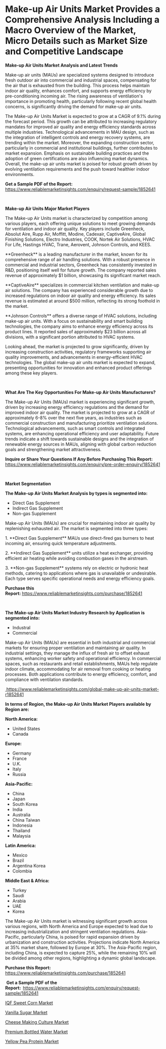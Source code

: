 <p><h1>Make-up Air Units Market Provides a Comprehensive Analysis Including a Macro Overview of the Market, Micro Details such as Market Size and Competitive Landscape</h1></p><p><strong>Make-up Air Units Market Analysis and Latest Trends</strong></p>
<p><p>Make-up air units (MAUs) are specialized systems designed to introduce fresh outdoor air into commercial and industrial spaces, compensating for the air that is exhausted from the building. This process helps maintain indoor air quality, enhances comfort, and supports energy efficiency by pre-conditioning incoming air. The rising awareness of ventilation's importance in promoting health, particularly following recent global health concerns, is significantly driving the demand for make-up air units.</p><p>The Make-up Air Units Market is expected to grow at a CAGR of 9.1% during the forecast period. This growth can be attributed to increasing regulatory mandates for improved air quality and energy efficiency standards across multiple industries. Technological advancements in MAU design, such as the integration of intelligent controls and energy recovery systems, are trending within the market. Moreover, the expanding construction sector, particularly in commercial and institutional buildings, further contributes to market expansion. Emphasis on sustainable building practices and the adoption of green certifications are also influencing market dynamics. Overall, the make-up air units market is poised for robust growth driven by evolving ventilation requirements and the push toward healthier indoor environments.</p></p>
<p><strong>Get a Sample PDF of the Report:&nbsp;</strong> <a href="https://www.reliablemarketinsights.com/enquiry/request-sample/1852641?utm_campaign=2197&utm_medium=2&utm_source=Github&utm_content=ia&utm_term=28022025&utm_id=make-up-air-units">https://www.reliablemarketinsights.com/enquiry/request-sample/1852641</a></p>
<p>&nbsp;</p>
<p><strong>Make-up Air Units Major Market Players</strong></p>
<p><p>The Make-up Air Units market is characterized by competition among various players, each offering unique solutions to meet growing demands for ventilation and indoor air quality. Key players include Greenheck, Absolut Aire, Rupp Air, Moffitt, Modine, Cadexair, CaptiveAire, Global Finishing Solutions, Electro Industries, COOK, Nortek Air Solutions, HVAC For Life, Hastings HVAC, Trane, Aerovent, Johnson Controls, and KEES.</p><p>**Greenheck** is a leading manufacturer in the market, known for its comprehensive range of air handling solutions. With a robust presence in commercial and industrial sectors, Greenheck has consistently invested in R&D, positioning itself well for future growth. The company reported sales revenue of approximately $1 billion, showcasing its significant market reach.</p><p>**CaptiveAire** specializes in commercial kitchen ventilation and make-up air solutions. The company has experienced considerable growth due to increased regulations on indoor air quality and energy efficiency. Its sales revenue is estimated at around $500 million, reflecting its strong foothold in the market.</p><p>**Johnson Controls** offers a diverse range of HVAC solutions, including make-up air units. With a focus on sustainability and smart building technologies, the company aims to enhance energy efficiency across its product lines. It reported sales of approximately $23 billion across all divisions, with a significant portion attributed to HVAC systems.</p><p>Looking ahead, the market is projected to grow significantly, driven by increasing construction activities, regulatory frameworks supporting air quality improvements, and advancements in energy-efficient HVAC technologies. The global make-up air units market is expected to expand, presenting opportunities for innovation and enhanced product offerings among these key players.</p></p>
<p>&nbsp;</p>
<p><strong>What Are The Key Opportunities For Make-up Air Units Manufacturers?</strong></p>
<p><p>The Make-up Air Units (MAUs) market is experiencing significant growth, driven by increasing energy efficiency regulations and the demand for improved indoor air quality. The market is projected to grow at a CAGR of approximately 6-8% over the next five years, as industries such as commercial construction and manufacturing prioritize ventilation solutions. Technological advancements, such as smart controls and integrated systems, are enhancing operational efficiency and user adaptability. Future trends indicate a shift towards sustainable designs and the integration of renewable energy sources in MAUs, aligning with global carbon reduction goals and strengthening market attractiveness.</p></p>
<p><strong>Inquire or Share Your Questions If Any Before Purchasing This Report:</strong> <a href="https://www.reliablemarketinsights.com/enquiry/pre-order-enquiry/1852641?utm_campaign=2197&utm_medium=2&utm_source=Github&utm_content=ia&utm_term=28022025&utm_id=make-up-air-units">https://www.reliablemarketinsights.com/enquiry/pre-order-enquiry/1852641</a></p>
<p>&nbsp;</p>
<p><strong>Market Segmentation</strong></p>
<p><strong>The Make-up Air Units Market Analysis by types is segmented into:</strong></p>
<p><ul><li>Direct Gas Supplement</li><li>Indirect Gas Supplement</li><li>Non-gas Supplement</li></ul></p>
<p><p>Make-up Air Units (MAUs) are crucial for maintaining indoor air quality by replenishing exhausted air. The market is segmented into three types: </p><p>1. **Direct Gas Supplement** MAUs use direct-fired gas burners to heat incoming air, ensuring quick temperature adjustments. </p><p>2. **Indirect Gas Supplement** units utilize a heat exchanger, providing efficient air heating while avoiding combustion gases in the airstream.</p><p>3. **Non-gas Supplement** systems rely on electric or hydronic heat methods, catering to applications where gas is unavailable or undesirable. Each type serves specific operational needs and energy efficiency goals.</p></p>
<p><strong>Purchase this Report:&nbsp;</strong><a href="https://www.reliablemarketinsights.com/purchase/1852641?utm_campaign=2197&utm_medium=2&utm_source=Github&utm_content=ia&utm_term=28022025&utm_id=make-up-air-units">https://www.reliablemarketinsights.com/purchase/1852641</a></p>
<p>&nbsp;</p>
<p><strong>The Make-up Air Units Market Industry Research by Application is segmented into:</strong></p>
<p><ul><li>Industral</li><li>Commercial</li></ul></p>
<p><p>Make-up Air Units (MAUs) are essential in both industrial and commercial markets for ensuring proper ventilation and maintaining air quality. In industrial settings, they manage the influx of fresh air to offset exhaust systems, enhancing worker safety and operational efficiency. In commercial spaces, such as restaurants and retail establishments, MAUs help regulate indoor climate, accommodating for air removal from cooking or heating processes. Both applications contribute to energy efficiency, comfort, and compliance with ventilation standards.</p></p>
<p><a href="https://www.reliablemarketinsights.com/global-make-up-air-units-market-r1852641?utm_campaign=2197&utm_medium=2&utm_source=Github&utm_content=ia&utm_term=28022025&utm_id=make-up-air-units">&nbsp;https://www.reliablemarketinsights.com/global-make-up-air-units-market-r1852641</a></p>
<p><strong>In terms of Region, the Make-up Air Units Market Players available by Region are:</strong></p>
<p>
    <p> <strong> North America: </strong>
        <ul>
            <li>United States</li>
            <li>Canada</li>
        </ul>
        </p> 
    <p> <strong> Europe: </strong>
        <ul>
            <li>Germany</li>
            <li>France</li>
            <li>U.K.</li>
            <li>Italy</li>
            <li>Russia</li>
        </ul>
        </p> 
    <p> <strong> Asia-Pacific: </strong>
        <ul>
            <li>China</li>
            <li>Japan</li>
            <li>South Korea</li>
            <li>India</li>
            <li>Australia</li>
            <li>China Taiwan</li>
            <li>Indonesia</li>
            <li>Thailand</li>
            <li>Malaysia</li>
        </ul>
        </p> 
    <p> <strong> Latin America: </strong>
        <ul>
            <li>Mexico</li>
            <li>Brazil</li>
            <li>Argentina Korea</li>
            <li>Colombia</li>
        </ul>
        </p> 
    <p> <strong> Middle East & Africa: </strong>
        <ul>
            <li>Turkey</li>
            <li>Saudi</li>
            <li>Arabia</li>
            <li>UAE</li>
            <li>Korea</li>
        </ul>
    </p>
    </p>
<p><p>The Make-up Air Units market is witnessing significant growth across various regions, with North America and Europe expected to lead due to increasing industrialization and stringent ventilation regulations. Asia-Pacific, particularly China, is poised for rapid expansion driven by urbanization and construction activities. Projections indicate North America at 35% market share, followed by Europe at 30%. The Asia-Pacific region, including China, is expected to capture 25%, while the remaining 10% will be divided among other regions, highlighting a dynamic global landscape.</p></p>
<p><strong>Purchase this Report: </strong><a href="https://www.reliablemarketinsights.com/purchase/1852641?utm_campaign=2197&utm_medium=2&utm_source=Github&utm_content=ia&utm_term=28022025&utm_id=make-up-air-units">https://www.reliablemarketinsights.com/purchase/1852641</a></p>
<p>&nbsp;<strong>Get a Sample PDF of the Report:&nbsp;&nbsp;</strong><a href="https://www.reliablemarketinsights.com/enquiry/request-sample/1852641?utm_campaign=2197&utm_medium=2&utm_source=Github&utm_content=ia&utm_term=28022025&utm_id=make-up-air-units">https://www.reliablemarketinsights.com/enquiry/request-sample/1852641</a></p>
<p><strong></strong></p>
<p><p><a href="https://github.com/sawrovpipolo/Market-Research-Report-List-1/blob/main/iqf-sweet-corn-market.md?utm_campaign=2197&utm_medium=2&utm_source=Github&utm_content=ia&utm_term=28022025&utm_id=make-up-air-units">IQF Sweet Corn Market</a></p><p><a href="https://github.com/ritooesiaba/Market-Research-Report-List-1/blob/main/vanilla-sugar-market.md?utm_campaign=2197&utm_medium=2&utm_source=Github&utm_content=ia&utm_term=28022025&utm_id=make-up-air-units">Vanilla Sugar Market</a></p><p><a href="https://github.com/nkbaroga/Market-Research-Report-List-1/blob/main/cheese-making-culture-market.md?utm_campaign=2197&utm_medium=2&utm_source=Github&utm_content=ia&utm_term=28022025&utm_id=make-up-air-units">Cheese Making Culture Market</a></p><p><a href="https://github.com/hedbomkrahe/Market-Research-Report-List-1/blob/main/premium-bottled-water-market.md?utm_campaign=2197&utm_medium=2&utm_source=Github&utm_content=ia&utm_term=28022025&utm_id=make-up-air-units">Premium Bottled Water Market</a></p><p><a href="https://github.com/elvutedipela/Market-Research-Report-List-1/blob/main/yellow-pea-protein-market.md?utm_campaign=2197&utm_medium=2&utm_source=Github&utm_content=ia&utm_term=28022025&utm_id=make-up-air-units">Yellow Pea Protein Market</a></p></p>